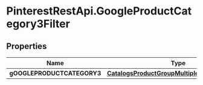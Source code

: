 # PinterestRestApi.GoogleProductCategory3Filter

## Properties

Name | Type | Description | Notes
------------ | ------------- | ------------- | -------------
**gOOGLEPRODUCTCATEGORY3** | [**CatalogsProductGroupMultipleStringListCriteria**](.md) |  | 


